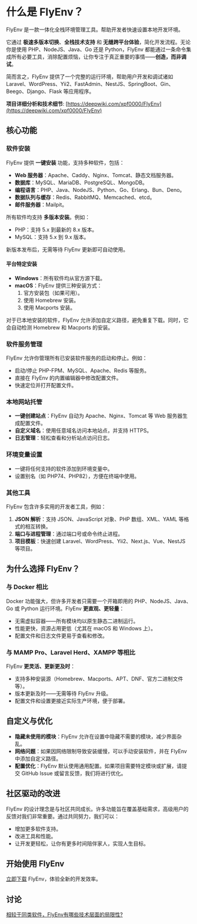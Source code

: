 # 什么是 FlyEnv？

FlyEnv 是一款一体化全栈环境管理工具。帮助开发者快速设置本地开发环境。

它通过 **极速多版本切换**、**全栈技术支持** 和 **无缝跨平台体验**，简化开发流程。无论你是使用 PHP、NodeJS、Java、Go 还是 Python，FlyEnv 都能通过一条命令集成所有必要工具，消除配置烦恼，让你专注于真正重要的事情——**创造，而非调试**。

简而言之，FlyEnv 提供了一个完整的运行环境，帮助用户开发和调试诸如 Laravel、WordPress、Yii2、FastAdmin、NestJS、SpringBoot、Gin、Beego、Django、Flask 等应用程序。

**项目详细分析和技术细节**: [https://deepwiki.com/xpf0000/FlyEnv](https://deepwiki.com/xpf0000/FlyEnv)

## 核心功能

### 软件安装
FlyEnv 提供 **一键安装** 功能，支持多种软件，包括：

- **Web 服务器**：Apache、Caddy、Nginx、Tomcat、静态文档服务器。
- **数据库**：MySQL、MariaDB、PostgreSQL、MongoDB。
- **编程语言**：PHP、Java、NodeJS、Python、Go、Erlang、Bun、Deno。
- **数据队列与缓存**：Redis、RabbitMQ、Memcached、etcd。
- **邮件服务器**：Mailpit。

所有软件均支持 **多版本安装**。例如：
- PHP：支持 5.x 到最新的 8.x 版本。
- MySQL：支持 5.x 到 9.x 版本。

新版本发布后，无需等待 FlyEnv 更新即可自动使用。

#### 平台特定安装
- **Windows**：所有软件均从官方源下载。
- **macOS**：FlyEnv 提供三种安装方式：
    1. 官方安装包（如果可用）。
    2. 使用 Homebrew 安装。
    3. 使用 Macports 安装。

对于已本地安装的软件，FlyEnv 允许添加自定义路径，避免重复下载。同时，它会自动检测 Homebrew 和 Macports 的安装。

### 软件服务管理
FlyEnv 允许你管理所有已安装软件服务的启动和停止。例如：
- 启动/停止 PHP-FPM、MySQL、Apache、Redis 等服务。
- 直接在 FlyEnv 的内置编辑器中修改配置文件。
- 快速定位并打开配置文件。

### 本地网站托管
- **一键创建站点**：FlyEnv 自动为 Apache、Nginx、Tomcat 等 Web 服务器生成配置文件。
- **自定义域名**：使用任意域名访问本地站点，并支持 HTTPS。
- **日志管理**：轻松查看和分析站点访问日志。

### 环境变量设置
- 一键将任何支持的软件添加到环境变量中。
- 设置别名（如 PHP74、PHP82），方便在终端中使用。

### 其他工具
FlyEnv 包含许多实用的开发者工具，例如：
1. **JSON 解析**：支持 JSON、JavaScript 对象、PHP 数组、XML、YAML 等格式的相互转换。
2. **端口与进程管理**：通过端口号或命令终止进程。
3. **项目模板**：快速创建 Laravel、WordPress、Yii2、Next.js、Vue、NestJS 等项目。

## 为什么选择 FlyEnv？

### 与 Docker 相比
Docker 功能强大，但许多开发者只需要一个开箱即用的 PHP、NodeJS、Java、Go 或 Python 运行环境。FlyEnv **更直观、更轻量**：
- 无需虚拟容器——所有模块均以原生静态二进制运行。
- 性能更快，资源占用更低（尤其在 macOS 和 Windows 上）。
- 配置文件和日志文件更易于查看和修改。

### 与 MAMP Pro、Laravel Herd、XAMPP 等相比
FlyEnv **更灵活、更新更及时**：
- 支持多种安装源（Homebrew、Macports、APT、DNF、官方二进制文件等）。
- 版本更新及时——无需等待 FlyEnv 升级。
- 配置文件和设置更接近实际生产环境，便于部署。

## 自定义与优化
- **隐藏未使用的模块**：FlyEnv 允许在设置中隐藏不需要的模块，减少界面杂乱。
- **网络问题**：如果因网络限制导致安装缓慢，可以手动安装软件，并在 FlyEnv 中添加自定义路径。
- **配置优化**：FlyEnv 默认使用通用配置。如果项目需要特定模块或扩展，请提交 GitHub Issue 或留言反馈，我们将进行优化。

## 社区驱动的改进
FlyEnv 的设计理念是与社区共同成长。许多功能旨在覆盖基础需求，高级用户的反馈对我们非常重要。通过共同努力，我们可以：
- 增加更多软件支持。
- 改进工具和性能。
- 让开发更轻松，让你有更多时间陪伴家人，实现人生目标。

## 开始使用 FlyEnv
[立即下载](/zh/download) FlyEnv，体验全新的开发效率。

## 讨论

[相较于同类软件，FlyEnv有哪些技术层面的局限性?](https://github.com/xpf0000/FlyEnv/discussions/262)
